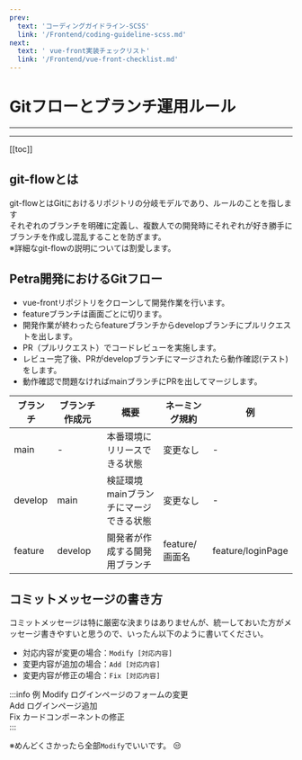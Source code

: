 ```yaml
---
prev:
  text: 'コーディングガイドライン-SCSS'
  link: '/Frontend/coding-guideline-scss.md'
next:
  text: ' vue-front実装チェックリスト'
  link: '/Frontend/vue-front-checklist.md'
---
```


# Gitフローとブランチ運用ルール

---

<!-- 更新バージョン -->
<Badge type="info" text="v1.0.0" />
<!-- ドキュメントのカテゴリ -->
<Badge type="tip" text="Git" />

---

[[toc]]

## git-flowとは
git-flowとはGitにおけるリポジトリの分岐モデルであり、ルールのことを指します<br>
それぞれのブランチを明確に定義し、複数人での開発時にそれぞれが好き勝手にブランチを作成し混乱することを防ぎます。<br>
※詳細なgit-flowの説明については割愛します。

## Petra開発におけるGitフロー

- vue-frontリポジトリをクローンして開発作業を行います。<br>
- featureブランチは画面ごとに切ります。<br>
- 開発作業が終わったらfeatureブランチからdevelopブランチにプルリクエストを出します。
- PR（プルリクエスト）でコードレビューを実施します。
- レビュー完了後、PRがdevelopブランチにマージされたら動作確認(テスト)をします。
- 動作確認で問題なければmainブランチにPRを出してマージします。

| ブランチ | ブランチ作成元 | 概要                                      | ネーミング規約       | 例                     |
| -------- | -------------- | ----------------------------------------- | -------------------- | ---------------------- |
| main     | -              | 本番環境にリリースできる状態              | 変更なし             | -                      |
| develop  | main           | 検証環境<br>mainブランチにマージできる状態| 変更なし             | -                      |
| feature  | develop        | 開発者が作成する開発用ブランチ            | feature/画面名       | feature/loginPage      |

## コミットメッセージの書き方
コミットメッセージは特に厳密な決まりはありませんが、統一しておいた方がメッセージ書きやすいと思うので、いったん以下のように書いてください。
<br>

- 対応内容が変更の場合：`Modify [対応内容]`
- 変更内容が追加の場合：`Add [対応内容]`
- 変更内容が修正の場合：`Fix [対応内容]`

:::info 例
Modify ログインページのフォームの変更<br>
Add ログインページ追加<br>
Fix カードコンポーネントの修正<br>
:::

※めんどくさかったら全部`Modify`でいいです。 :unamused:
